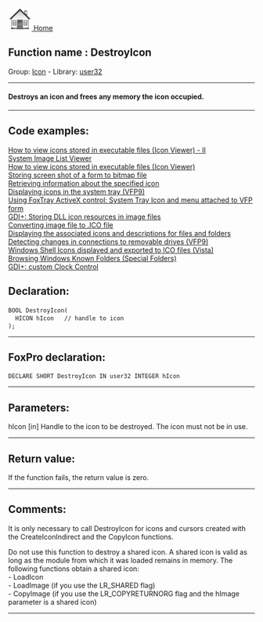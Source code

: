 [<img src="../../images/home.png"> Home ](https://github.com/VFPX/Win32API)  

## Function name : DestroyIcon
Group: [Icon](../../functions_group.md#Icon)  -  Library: [user32](../../../libraries.md#user32)  
***  


#### Destroys an icon and frees any memory the icon occupied.
***  


## Code examples:
[How to view icons stored in executable files (Icon Viewer) - II](../../samples/sample_019.md)  
[System Image List Viewer](../../samples/sample_021.md)  
[How to view icons stored in executable files (Icon Viewer)](../../samples/sample_113.md)  
[Storing screen shot of a form to bitmap file](../../samples/sample_187.md)  
[Retrieving information about the specified icon](../../samples/sample_206.md)  
[Displaying icons in the system tray (VFP9)](../../samples/sample_235.md)  
[Using FoxTray ActiveX control: System Tray Icon and menu attached to VFP form](../../samples/sample_336.md)  
[GDI+: Storing DLL icon resources in image files](../../samples/sample_501.md)  
[Converting image file to .ICO file](../../samples/sample_503.md)  
[Displaying the associated icons and descriptions for files and folders](../../samples/sample_530.md)  
[Detecting changes in connections to removable drives (VFP9)](../../samples/sample_573.md)  
[Windows Shell Icons displayed and exported to ICO files (Vista)](../../samples/sample_575.md)  
[Browsing Windows Known Folders (Special Folders)](../../samples/sample_576.md)  
[GDI+: custom Clock Control](../../samples/sample_597.md)  

## Declaration:
```foxpro  
BOOL DestroyIcon(
  HICON hIcon   // handle to icon
);  
```  
***  


## FoxPro declaration:
```foxpro  
DECLARE SHORT DestroyIcon IN user32 INTEGER hIcon  
```  
***  


## Parameters:
hIcon 
[in] Handle to the icon to be destroyed. The icon must not be in use.  
***  


## Return value:
If the function fails, the return value is zero.  
***  


## Comments:
It is only necessary to call DestroyIcon for icons and cursors created with the CreateIconIndirect and the CopyIcon functions.   
  
Do not use this function to destroy a shared icon. A shared icon is valid as long as the module from which it was loaded remains in memory. The following functions obtain a shared icon:   
	- LoadIcon   
	- LoadImage (if you use the LR_SHARED flag)   
	- CopyImage (if you use the LR_COPYRETURNORG flag and the hImage parameter is a shared icon)  
  
***  

